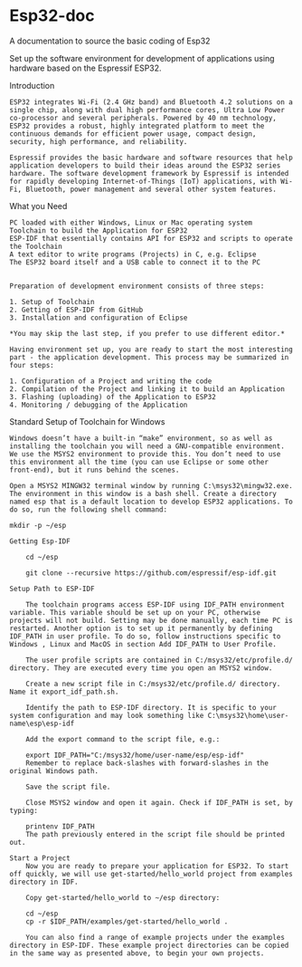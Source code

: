 # Esp32-doc
A documentation to source the basic coding of Esp32


Set up the software environment for development of applications using hardware based on the Espressif ESP32.

Introduction

	ESP32 integrates Wi-Fi (2.4 GHz band) and Bluetooth 4.2 solutions on a single chip, along with dual high performance cores, Ultra Low Power co-processor and several peripherals. Powered by 40 nm technology, ESP32 provides a robust, highly integrated platform to meet the continuous demands for efficient power usage, compact design, security, high performance, and reliability.

	Espressif provides the basic hardware and software resources that help application developers to build their ideas around the ESP32 series hardware. The software development framework by Espressif is intended for rapidly developing Internet-of-Things (IoT) applications, with Wi-Fi, Bluetooth, power management and several other system features.


What you Need

	PC loaded with either Windows, Linux or Mac operating system
	Toolchain to build the Application for ESP32
	ESP-IDF that essentially contains API for ESP32 and scripts to operate the Toolchain
	A text editor to write programs (Projects) in C, e.g. Eclipse
	The ESP32 board itself and a USB cable to connect it to the PC


	Preparation of development environment consists of three steps:

	1. Setup of Toolchain
	2. Getting of ESP-IDF from GitHub
	3. Installation and configuration of Eclipse

	*You may skip the last step, if you prefer to use different editor.*

	Having environment set up, you are ready to start the most interesting part - the application development. This process may be summarized in four steps:

	1. Configuration of a Project and writing the code
	2. Compilation of the Project and linking it to build an Application
	3. Flashing (uploading) of the Application to ESP32
	4. Monitoring / debugging of the Application


Standard Setup of Toolchain for Windows

	Windows doesn’t have a built-in “make” environment, so as well as installing the toolchain you will need a GNU-compatible environment. We use the MSYS2 environment to provide this. You don’t need to use this environment all the time (you can use Eclipse or some other front-end), but it runs behind the scenes.

	Open a MSYS2 MINGW32 terminal window by running C:\msys32\mingw32.exe. The environment in this window is a bash shell. Create a directory named esp that is a default location to develop ESP32 applications. To do so, run the following shell command:

	mkdir -p ~/esp

	Getting Esp-IDF

		cd ~/esp

		git clone --recursive https://github.com/espressif/esp-idf.git

	Setup Path to ESP-IDF
		
		The toolchain programs access ESP-IDF using IDF_PATH environment variable. This variable should be set up on your PC, otherwise projects will not build. Setting may be done manually, each time PC is restarted. Another option is to set up it permanently by defining IDF_PATH in user profile. To do so, follow instructions specific to Windows , Linux and MacOS in section Add IDF_PATH to User Profile.

		The user profile scripts are contained in C:/msys32/etc/profile.d/ directory. They are executed every time you open an MSYS2 window.

		Create a new script file in C:/msys32/etc/profile.d/ directory. Name it export_idf_path.sh.

		Identify the path to ESP-IDF directory. It is specific to your system configuration and may look something like C:\msys32\home\user-name\esp\esp-idf

		Add the export command to the script file, e.g.:

		export IDF_PATH="C:/msys32/home/user-name/esp/esp-idf"
		Remember to replace back-slashes with forward-slashes in the original Windows path.

		Save the script file.

		Close MSYS2 window and open it again. Check if IDF_PATH is set, by typing:

		printenv IDF_PATH
		The path previously entered in the script file should be printed out.

	Start a Project
		Now you are ready to prepare your application for ESP32. To start off quickly, we will use get-started/hello_world project from examples directory in IDF.

		Copy get-started/hello_world to ~/esp directory:

		cd ~/esp
		cp -r $IDF_PATH/examples/get-started/hello_world .
		
		You can also find a range of example projects under the examples directory in ESP-IDF. These example project directories can be copied in the same way as presented above, to begin your own projects.